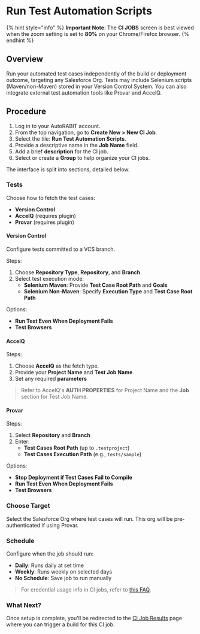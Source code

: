 # Run Test Automation Scripts

{% hint style="info" %}
**Important Note**: The **CI JOBS** screen is best viewed when the zoom setting is set to **80%** on your Chrome/Firefox browser.
{% endhint %}

## Overview <a href="#overview" id="overview"></a>

Run your automated test cases independently of the build or deployment outcome, targeting any Salesforce Org. Tests may include Selenium scripts (Maven/non-Maven) stored in your Version Control System. You can also integrate external test automation tools like Provar and AccelQ.

## Procedure <a href="#procedure" id="procedure"></a>

1. Log in to your AutoRABIT account.
2. From the top navigation, go to **Create New > New CI Job**.
3. Select the tile: **Run Test Automation Scripts**.
4. Provide a descriptive name in the **Job Name** field.
5. Add a brief **description** for the CI job.
6. Select or create a **Group** to help organize your CI jobs.

The interface is split into sections, detailed below.

### Tests <a href="#tests" id="tests"></a>

Choose how to fetch the test cases:

* **Version Control**
* **AccelQ** (requires plugin)
* **Provar** (requires plugin)

#### Version Control

Configure tests committed to a VCS branch.

Steps:

1. Choose **Repository Type**, **Repository**, and **Branch**.
2. Select test execution mode:
   * **Selenium Maven**: Provide **Test Case Root Path** and **Goals**
   * **Selenium Non-Maven**: Specify **Execution Type** and **Test Case Root Path**

Options:

* **Run Test Even When Deployment Fails**
* **Test Browsers**

#### AccelQ

Steps:

1. Choose **AccelQ** as the fetch type.
2. Provide your **Project Name** and **Test Job Name**
3. Set any required **parameters**

> Refer to AccelQ's **AUTH PROPERTIES** for Project Name and the **Job** section for Test Job Name.

#### Provar

Steps:

1. Select **Repository** and **Branch**
2. Enter:
   * **Test Cases Root Path** (up to `.testproject`)
   * **Test Cases Execution Path** (e.g., `tests/sample`)

Options:

* **Stop Deployment if Test Cases Fail to Compile**
* **Run Test Even When Deployment Fails**
* **Test Browsers**

### Choose Target <a href="#choose-target" id="choose-target"></a>

Select the Salesforce Org where test cases will run. This org will be pre-authenticated if using Provar.

### Schedule <a href="#schedule" id="schedule"></a>

Configure when the job should run:

* **Daily**: Runs daily at set time
* **Weekly**: Runs weekly on selected days
* **No Schedule**: Save job to run manually

> For credential usage info in CI jobs, refer to [this FAQ](../../../../../fundamentals/faq/arm-faqs/ci-jobs.md).

### What Next? <a href="#what-next" id="what-next"></a>

Once setup is complete, you'll be redirected to the [CI Job Results](../../ncino/feature-ci-jobs-1/ci-job-results.md) page where you can trigger a build for this CI job.
